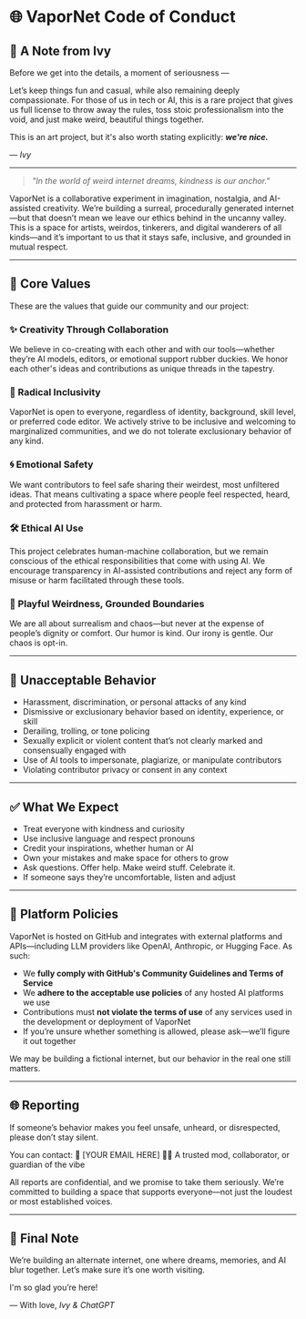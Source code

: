 # 🌐 VaporNet Code of Conduct

## 🖤 A Note from Ivy

Before we get into the details, a moment of seriousness —

Let’s keep things fun and casual, while also remaining deeply compassionate. For those of us in tech or AI, this is a rare project that gives us full license to throw away the rules, toss stoic professionalism into the void, and just make weird, beautiful things together.

This is an art project, but it's also worth stating explicitly: **_we're nice._**

— *Ivy*

---

> _"In the world of weird internet dreams, kindness is our anchor."_

VaporNet is a collaborative experiment in imagination, nostalgia, and AI-assisted creativity. We’re building a surreal, procedurally generated internet—but that doesn’t mean we leave our ethics behind in the uncanny valley. This is a space for artists, weirdos, tinkerers, and digital wanderers of all kinds—and it’s important to us that it stays safe, inclusive, and grounded in mutual respect.

---

## 🌈 Core Values

These are the values that guide our community and our project:

### ✨ Creativity Through Collaboration
We believe in co-creating with each other and with our tools—whether they’re AI models, editors, or emotional support rubber duckies. We honor each other's ideas and contributions as unique threads in the tapestry.

### 💖 Radical Inclusivity
VaporNet is open to everyone, regardless of identity, background, skill level, or preferred code editor. We actively strive to be inclusive and welcoming to marginalized communities, and we do not tolerate exclusionary behavior of any kind.

### 🌀 Emotional Safety
We want contributors to feel safe sharing their weirdest, most unfiltered ideas. That means cultivating a space where people feel respected, heard, and protected from harassment or harm.

### 🛠️ Ethical AI Use
This project celebrates human-machine collaboration, but we remain conscious of the ethical responsibilities that come with using AI. We encourage transparency in AI-assisted contributions and reject any form of misuse or harm facilitated through these tools.

### 💫 Playful Weirdness, Grounded Boundaries
We are all about surrealism and chaos—but never at the expense of people’s dignity or comfort. Our humor is kind. Our irony is gentle. Our chaos is opt-in.

---

## 🚫 Unacceptable Behavior

- Harassment, discrimination, or personal attacks of any kind
- Dismissive or exclusionary behavior based on identity, experience, or skill
- Derailing, trolling, or tone policing
- Sexually explicit or violent content that’s not clearly marked and consensually engaged with
- Use of AI tools to impersonate, plagiarize, or manipulate contributors
- Violating contributor privacy or consent in any context

---

## ✅ What We Expect

- Treat everyone with kindness and curiosity
- Use inclusive language and respect pronouns
- Credit your inspirations, whether human or AI
- Own your mistakes and make space for others to grow
- Ask questions. Offer help. Make weird stuff. Celebrate it.
- If someone says they’re uncomfortable, listen and adjust

---

## 📡 Platform Policies

VaporNet is hosted on GitHub and integrates with external platforms and APIs—including LLM providers like OpenAI, Anthropic, or Hugging Face. As such:

- We **fully comply with GitHub's Community Guidelines and Terms of Service**
- We **adhere to the acceptable use policies** of any hosted AI platforms we use
- Contributions must **not violate the terms of use** of any services used in the development or deployment of VaporNet
- If you’re unsure whether something is allowed, please ask—we’ll figure it out together

We may be building a fictional internet, but our behavior in the real one still matters.

---

## 🌐 Reporting

If someone’s behavior makes you feel unsafe, unheard, or disrespected, please don’t stay silent.

You can contact:
📧 [YOUR EMAIL HERE]
🧙‍♀️ A trusted mod, collaborator, or guardian of the vibe

All reports are confidential, and we promise to take them seriously. We’re committed to building a space that supports everyone—not just the loudest or most established voices.

---

## 🖤 Final Note

We’re building an alternate internet, one where dreams, memories, and AI blur together. Let’s make sure it’s one worth visiting.

I'm so glad you’re here!

— With love,
*Ivy & ChatGPT*
